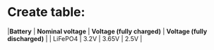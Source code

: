 # Create table:

|**Battery** | **Nominal voltage** | **Voltage (fully charged)** | **Voltage (fully discharged)** | 
| LiFePO4   | 3.2V                 | 3.65V                       |  2.5V                          |
